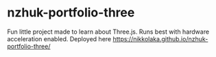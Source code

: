 # nzhuk-portfolio-three
Fun little project made to learn about Three.js. Runs best with hardware acceleration enabled.
Deployed here https://nikkolaka.github.io/nzhuk-portfolio-three/
